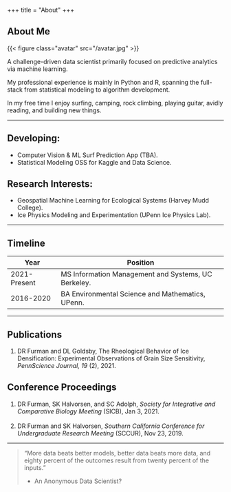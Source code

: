 +++
title = "About"
+++

## About Me

{{< figure class="avatar" src="/avatar.jpg" >}}

A challenge-driven data scientist primarily focused on predictive analytics via machine learning.

My professional experience is mainly in Python and R, spanning the full-stack from statistical modeling to algorithm development.

In my free time I enjoy surfing, camping, rock climbing, playing guitar, avidly reading, and building new things.  

---

## Developing:

- Computer Vision & ML Surf Prediction App (TBA).
- Statistical Modeling OSS for Kaggle and Data Science.

## Research Interests:

- Geospatial Machine Learning for Ecological Systems (Harvey Mudd College).
- Ice Physics Modeling and Experimentation (UPenn Ice Physics Lab).

---

## Timeline

Year | Position
-----|-------
2021-Present | MS Information Management and Systems, UC Berkeley.
2016-2020 | BA Environmental Science and Mathematics, UPenn.

---

## Publications

1. DR Furman and DL Goldsby, The Rheological Behavior of Ice Densification: Experimental Observations of Grain Size Sensitivity, *PennScience Journal, 19* (2), 2021.

## Conference Proceedings

1. DR Furman, SK Halvorsen, and SC Adolph, *Society for Integrative and Comparative Biology Meeting* (SICB), Jan 3, 2021. <br><br>
2. DR Furman and SK Halvorsen, *Southern California Conference for Undergraduate Research Meeting* (SCCUR), Nov 23, 2019.

---

> “More data beats better models, better data beats more data, and eighty percent of the outcomes result from twenty percent of the inputs.”
> - An Anonymous Data Scientist?
